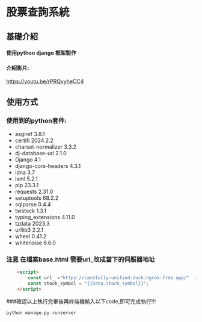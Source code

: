 # 股票查詢系統
## 基礎介紹
#### 使用python django 框架製作

 #### 介紹影片:
 [<https://youtu.be/rPRQvyheCC4>](https://youtu.be/F4XQGUMBCLY)
## 使用方式
### 使用到的python套件:
* asgiref             3.8.1 
* certifi             2024.2.2
* charset-normalizer  3.3.2
* dj-database-url     2.1.0
* Django              4.1
* django-cors-headers 4.3.1
* idna                3.7
* lxml                5.2.1
* pip                 23.3.1
* requests            2.31.0
* setuptools          68.2.2
* sqlparse            0.4.4
* twstock             1.3.1
* typing_extensions   4.11.0
* tzdata              2023.3
* urllib3             2.2.1
* wheel               0.41.2
* whitenoise          6.6.0
### **注意 在檔案base.html 需要url_改成當下的伺服器地址**
```html
    <script>
        const url_ ="https://carefully-unified-duck.ngrok-free.app/"  //改這裡!!!
        const stock_symbol = "{{Data.stock_symbol}}";
    </script>
```
###確認以上執行完畢後再終端機輸入以下code,即可完成執行!!!
```
python manage.py runserver
```
